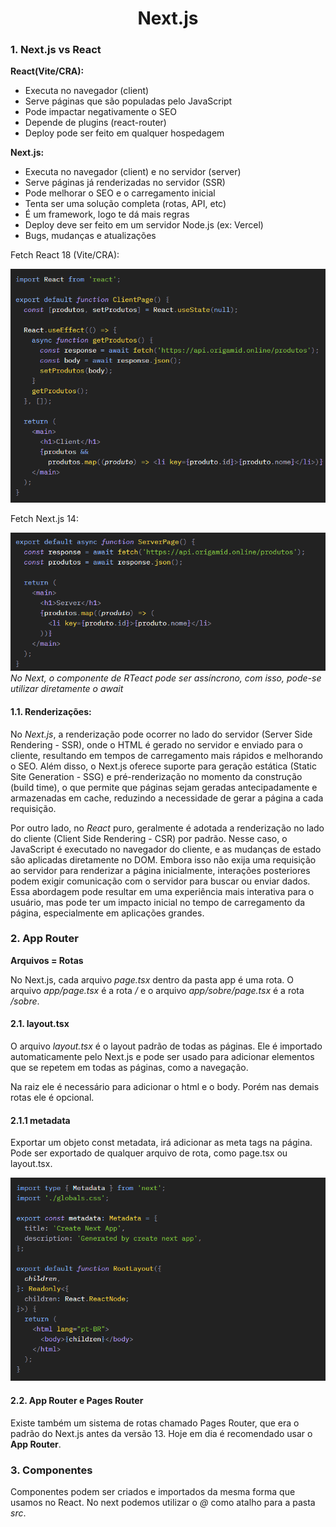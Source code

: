 <div align="center">

# Next.js
</div>

### 1. Next.js vs React
**React(Vite/CRA):**
* Executa no navegador (client)
* Serve páginas que são populadas pelo JavaScript
* Pode impactar negativamente o SEO
* Depende de plugins (react-router)
* Deploy pode ser feito em qualquer hospedagem

**Next.js:**
* Executa no navegador (client) e no servidor (server)
* Serve páginas já renderizadas no servidor (SSR)
* Pode melhorar o SEO e o carregamento inicial
* Tenta ser uma solução completa (rotas, API, etc)
* É um framework, logo te dá mais regras
* Deploy deve ser feito em um servidor Node.js (ex: Vercel)
* Bugs, mudanças e atualizações

Fetch React 18 (Vite/CRA):

![alt text](readme-images/fetchReact.png)

Fetch Next.js 14:

![alt text](readme-images/fetchNext.png)
_No Next, o componente de RTeact pode ser assíncrono, com isso, pode-se utilizar diretamente o await_

#### 1.1. Renderizações:

No _Next.js_, a renderização pode ocorrer no lado do servidor (Server Side Rendering - SSR), onde o HTML é gerado no servidor e enviado para o cliente, resultando em tempos de carregamento mais rápidos e melhorando o SEO. Além disso, o Next.js oferece suporte para geração estática (Static Site Generation - SSG) e pré-renderização no momento da construção (build time), o que permite que páginas sejam geradas antecipadamente e armazenadas em cache, reduzindo a necessidade de gerar a página a cada requisição.

Por outro lado, no _React_ puro, geralmente é adotada a renderização no lado do cliente (Client Side Rendering - CSR) por padrão. Nesse caso, o JavaScript é executado no navegador do cliente, e as mudanças de estado são aplicadas diretamente no DOM. Embora isso não exija uma requisição ao servidor para renderizar a página inicialmente, interações posteriores podem exigir comunicação com o servidor para buscar ou enviar dados. Essa abordagem pode resultar em uma experiência mais interativa para o usuário, mas pode ter um impacto inicial no tempo de carregamento da página, especialmente em aplicações grandes.

### 2. App Router
**Arquivos = Rotas**

No Next.js, cada arquivo _page.tsx_ dentro da pasta app é uma rota. O arquivo _app/page.tsx_ é a rota _/_ e o arquivo _app/sobre/page.tsx_ é a rota _/sobre_.

#### 2.1. layout.tsx
O arquivo _layout.tsx_ é o layout padrão de todas as páginas. Ele é importado automaticamente pelo Next.js e pode ser usado para adicionar elementos que se repetem em todas as páginas, como a navegação.

Na raiz ele é necessário para adicionar o html e o body. Porém nas demais rotas ele é opcional.

#### 2.1.1 metadata
Exportar um objeto const metadata, irá adicionar as meta tags na página. Pode ser exportado de qualquer arquivo de rota, como page.tsx ou layout.tsx.

![alt text](readme-images/layout.png)

#### 2.2. App Router e Pages Router
Existe também um sistema de rotas chamado Pages Router, que era o padrão do Next.js antes da versão 13. Hoje em dia é recomendado usar o **App Router**.

### 3. Componentes
Componentes podem ser criados e importados da mesma forma que usamos no React. No next podemos utilizar o _@_ como atalho para a pasta _src_.